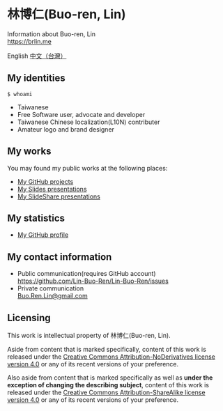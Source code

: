 # 林博仁(Buo-ren, Lin)

Information about Buo-ren, Lin  
<https://brlin.me>

English [中文（台灣）](https://brlin.me/README.zh-TW.html)

## My identities

`$ whoami`

* Taiwanese
* Free Software user, advocate and developer
* Taiwanese Chinese localization(L10N) contributer
* Amateur logo and brand designer

## My works

You may found my public works at the following places:

* [My GitHub projects](https://github.com/Lin-Buo-Ren?tab=repositories&type=source)
* [My Slides presentations](https://slides.com/lin-buo-ren)
* [My SlideShare presentations](https://www.slideshare.net/BuoRenLin)

## My statistics

* [My GitHub profile](https://github.com/Lin-Buo-Ren)

## My contact information

* Public communication(requires GitHub account)  
  <https://github.com/Lin-Buo-Ren/Lin-Buo-Ren/issues>
* Private communication  
  <Buo.Ren.Lin@gmail.com>

## Licensing

This work is intellectual property of 林博仁(Buo-ren, Lin).

Aside from content that is marked specifically, content of this work is released under the [Creative Commons Attribution-NoDerivatives license version 4.0](https://creativecommons.org/licenses/by-nd/4.0/) or any of its recent versions of your preference.

Also aside from content that is marked specifically as well as **under the exception of changing the describing subject**, content of this work is released under the [Creative Commons Attribution-ShareAlike license version 4.0](https://creativecommons.org/licenses/by-sa/4.0/) or any of its recent versions of your preference.
